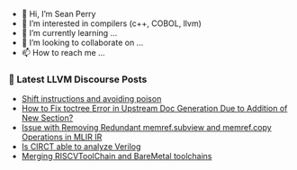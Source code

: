 - 👋 Hi, I’m Sean Perry
- 👀 I’m interested in compilers (c++, COBOL, llvm)
- 🌱 I’m currently learning ...
- 💞️ I’m looking to collaborate on ...
- 📫 How to reach me ...

<!---
s66perry/s66perry is a ✨ special ✨ repository because its `README.md` (this file) appears on your GitHub profile.
You can click the Preview link to take a look at your changes.
--->
### 📕 Latest LLVM Discourse Posts

<!-- DISCOURSE-LLVM:START -->
- [Shift instructions and avoiding poison](https://discourse.llvm.org/t/shift-instructions-and-avoiding-poison/81364#post_2)
- [How to Fix toctree Error in Upstream Doc Generation Due to Addition of New Section?](https://discourse.llvm.org/t/how-to-fix-toctree-error-in-upstream-doc-generation-due-to-addition-of-new-section/81368#post_1)
- [Issue with Removing Redundant memref.subview and memref.copy Operations in MLIR IR](https://discourse.llvm.org/t/issue-with-removing-redundant-memref-subview-and-memref-copy-operations-in-mlir-ir/81367#post_1)
- [Is CIRCT able to analyze Verilog](https://discourse.llvm.org/t/is-circt-able-to-analyze-verilog/66281?page=6#post_112)
- [Merging RISCVToolChain and BareMetal toolchains](https://discourse.llvm.org/t/merging-riscvtoolchain-and-baremetal-toolchains/75524#post_5)
<!-- DISCOURSE-LLVM:END -->
